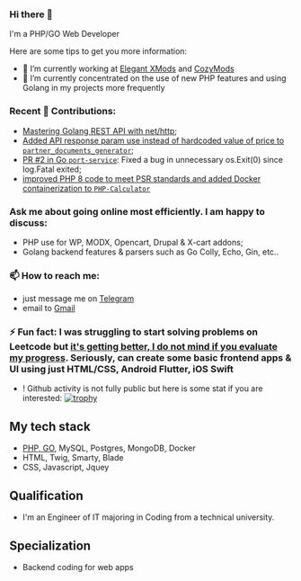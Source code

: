 ### Hi there 👋
I'm a PHP/GO Web Developer

Here are some tips to get you more information:
- 🔭 I’m currently working at [Elegant XMods](https://elegantxmods.com/) and [CozyMods](https://cozymods.com/)
- 🌱 I’m currently concentrated on the use of new PHP features and using Golang in my projects more frequently

### Recent 🔨 Contributions:
-   [Mastering Golang REST API with net/http]([https://github.com/whatafunc/partner_documents_generator/pull/1](https://github.com/whatafunc/Golang_Otus_Labs/pull/12));
-   [Added API response param use instead of hardcoded value of price to `partner_documents_generator`](https://github.com/whatafunc/partner_documents_generator/pull/1);
-   [PR #2 in Go `port-service`](https://github.com/evt/port-service/pull/2): Fixed a bug in unnecessary os.Exit(0) since log.Fatal exited;
-   [improved PHP 8 code to meet PSR standards and added Docker containerization to `PHP-Calculator`](https://github.com/sspangsberg/PHP-Calculator/pull/3)  
### Ask me about going online most efficiently. I am happy to discuss:
-  PHP use for WP, MODX, Opencart, Drupal & X-cart addons;
-  Golang backend features & parsers such as Go Colly, Echo, Gin, etc..

### 📫 How to reach me: 
- just message me on [Telegram](https://telegram.im/@whatafunc) 
- email to [Gmail](mailto:elektrolove40@gmail.com)

### ⚡ Fun fact: I was struggling to start solving problems on Leetcode but [it's getting better, I do not mind if you evaluate my progress](https://leetcode.com/u/lIAeTF1SBo/). Seriously, can create some basic frontend apps & UI using just HTML/CSS, Android Flutter, iOS Swift  
- ! Github activity is not fully public but here is some stat if you are interested:
[![trophy](https://github-profile-trophy.vercel.app/?username=whatafunc)](https://github.com/whatafunc/)

## My tech stack
- [PHP, GO](https://gist.github.com/whatafunc/5304f6affce05772d71c514c26f2b95c), MySQL, Postgres, MongoDB, Docker 
- HTML, Twig, Smarty, Blade
- CSS, Javascript, Jquey

## Qualification
- I'm an Engineer of IT majoring in Coding from a technical university.

## Specialization
- Backend coding for web apps
